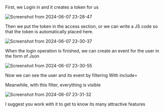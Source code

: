 First, we Login in and it creates a token for us

![Screenshot from 2024-06-07 23-28-47](https://github.com/Tahagithub1/event_management/assets/153533715/95146384-1b46-4bd0-8a7b-606a4b4182f8)

Then we put the token in the access section, or we can write a JS code so that the token is automatically placed here.

![Screenshot from 2024-06-07 23-30-37](https://github.com/Tahagithub1/event_management/assets/153533715/08481a42-bdb8-412d-9cd2-befe708cfe47)

When the login operation is finished, we can create an event for the user in the form of Json

![Screenshot from 2024-06-07 23-30-55](https://github.com/Tahagithub1/event_management/assets/153533715/38ca1d51-06c3-433c-a4cf-6ec7726a9e4d)

Now we can see the user and its event by filtering With include=

Meanwhile, with this filter, everything is visible

![Screenshot from 2024-06-07 23-31-32](https://github.com/Tahagithub1/event_management/assets/153533715/11105067-1613-4511-aa18-82c6c1a0e694)

I suggest you work with it to get to know its many attractive features
